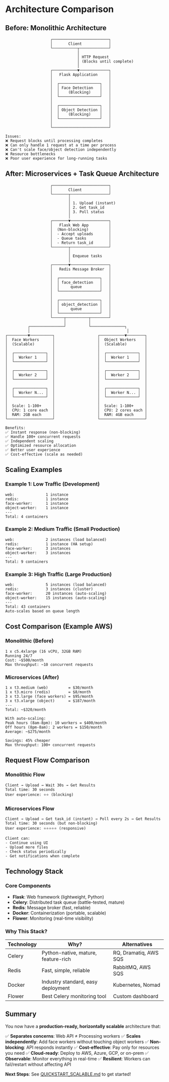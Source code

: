 # Architecture Comparison

## Before: Monolithic Architecture

```
                    ┌─────────────────────────┐
                    │       Client            │
                    └───────────┬─────────────┘
                                │
                                │ HTTP Request
                                │ (Blocks until complete)
                                │
                    ┌───────────▼─────────────┐
                    │   Flask Application     │
                    │                         │
                    │  ┌──────────────────┐   │
                    │  │ Face Detection   │   │
                    │  │    (Blocking)    │   │
                    │  └──────────────────┘   │
                    │                         │
                    │  ┌──────────────────┐   │
                    │  │ Object Detection │   │
                    │  │    (Blocking)    │   │
                    │  └──────────────────┘   │
                    │                         │
                    └─────────────────────────┘

Issues:
❌ Request blocks until processing completes
❌ Can only handle 1 request at a time per process
❌ Can't scale face/object detection independently
❌ Resource bottlenecks
❌ Poor user experience for long-running tasks
```

## After: Microservices + Task Queue Architecture

```
                    ┌─────────────────────────┐
                    │       Client            │
                    └───────┬─────────────────┘
                            │
                            │ 1. Upload (instant)
                            │ 2. Get task_id
                            │ 3. Poll status
                            │
                    ┌───────▼─────────────────┐
                    │   Flask Web App         │
                    │  (Non-blocking)         │
                    │  - Accept uploads       │
                    │  - Queue tasks          │
                    │  - Return task_id       │
                    └───────┬─────────────────┘
                            │
                            │ Enqueue tasks
                            │
                    ┌───────▼─────────────────┐
                    │   Redis Message Broker  │
                    │                         │
                    │  ┌──────────────────┐   │
                    │  │ face_detection   │   │
                    │  │     queue        │   │
                    │  └──────────────────┘   │
                    │                         │
                    │  ┌──────────────────┐   │
                    │  │ object_detection │   │
                    │  │     queue        │   │
                    │  └──────────────────┘   │
                    └─────┬──────────┬────────┘
                          │          │
          ┌───────────────┘          └───────────────┐
          │                                           │
┌─────────▼──────────┐                   ┌───────────▼────────┐
│  Face Workers      │                   │  Object Workers    │
│  (Scalable)        │                   │  (Scalable)        │
│                    │                   │                    │
│  ┌──────────────┐  │                   │  ┌──────────────┐  │
│  │  Worker 1    │  │                   │  │  Worker 1    │  │
│  └──────────────┘  │                   │  └──────────────┘  │
│                    │                   │                    │
│  ┌──────────────┐  │                   │  ┌──────────────┐  │
│  │  Worker 2    │  │                   │  │  Worker 2    │  │
│  └──────────────┘  │                   │  └──────────────┘  │
│                    │                   │                    │
│  ┌──────────────┐  │                   │  ┌──────────────┐  │
│  │  Worker N... │  │                   │  │  Worker N... │  │
│  └──────────────┘  │                   │  └──────────────┘  │
│                    │                   │                    │
│  Scale: 1-100+     │                   │  Scale: 1-100+     │
│  CPU: 1 core each  │                   │  CPU: 2 cores each │
│  RAM: 2GB each     │                   │  RAM: 4GB each     │
└────────────────────┘                   └────────────────────┘

Benefits:
✅ Instant response (non-blocking)
✅ Handle 100+ concurrent requests
✅ Independent scaling
✅ Optimized resource allocation
✅ Better user experience
✅ Cost-effective (scale as needed)
```

## Scaling Examples

### Example 1: Low Traffic (Development)
```
web:              1 instance
redis:            1 instance
face-worker:      1 instance
object-worker:    1 instance
---
Total: 4 containers
```

### Example 2: Medium Traffic (Small Production)
```
web:              2 instances (load balanced)
redis:            1 instance (HA setup)
face-worker:      3 instances
object-worker:    3 instances
---
Total: 9 containers
```

### Example 3: High Traffic (Large Production)
```
web:              5 instances (load balanced)
redis:            3 instances (cluster)
face-worker:      20 instances (auto-scaling)
object-worker:    15 instances (auto-scaling)
---
Total: 43 containers
Auto-scales based on queue length
```

## Cost Comparison (Example AWS)

### Monolithic (Before)
```
1 x c5.4xlarge (16 vCPU, 32GB RAM)
Running 24/7
Cost: ~$500/month
Max throughput: ~10 concurrent requests
```

### Microservices (After)
```
1 x t3.medium (web)         = $30/month
1 x t3.micro (redis)        = $8/month
3 x t3.large (face workers) = $95/month
3 x t3.xlarge (object)      = $187/month
---
Total: ~$320/month

With auto-scaling:
Peak hours (8am-8pm): 10 workers = $400/month
Off hours (8pm-8am): 2 workers = $150/month
Average: ~$275/month

Savings: 45% cheaper
Max throughput: 100+ concurrent requests
```

## Request Flow Comparison

### Monolithic Flow
```
Client → Upload → Wait 30s → Get Results
Total time: 30 seconds
User experience: ⭐⭐ (blocking)
```

### Microservices Flow
```
Client → Upload → Get task_id (instant) → Poll every 2s → Get Results
Total time: 30 seconds (but non-blocking)
User experience: ⭐⭐⭐⭐⭐ (responsive)

Client can:
- Continue using UI
- Upload more files
- Check status periodically
- Get notifications when complete
```

## Technology Stack

### Core Components
- **Flask**: Web framework (lightweight, Python)
- **Celery**: Distributed task queue (battle-tested, mature)
- **Redis**: Message broker (fast, reliable)
- **Docker**: Containerization (portable, scalable)
- **Flower**: Monitoring (real-time visibility)

### Why This Stack?

| Technology | Why? | Alternatives |
|------------|------|--------------|
| Celery | Python-native, mature, feature-rich | RQ, Dramatiq, AWS SQS |
| Redis | Fast, simple, reliable | RabbitMQ, AWS SQS |
| Docker | Industry standard, easy deployment | Kubernetes, Nomad |
| Flower | Best Celery monitoring tool | Custom dashboard |

## Summary

You now have a **production-ready, horizontally scalable** architecture that:

✅ **Separates concerns**: Web API ≠ Processing workers
✅ **Scales independently**: Add face workers without touching object workers
✅ **Non-blocking**: API responds instantly
✅ **Cost-effective**: Pay only for resources you need
✅ **Cloud-ready**: Deploy to AWS, Azure, GCP, or on-prem
✅ **Observable**: Monitor everything in real-time
✅ **Resilient**: Workers can fail/restart without affecting API

**Next Steps**: See [QUICKSTART_SCALABLE.md](QUICKSTART_SCALABLE.md) to get started!
